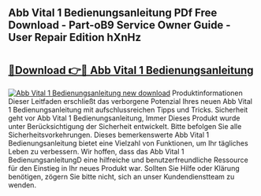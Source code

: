 ## Abb Vital 1 Bedienungsanleitung PDf Free Download - Part-oB9 Service Owner Guide - User Repair Edition hXnHz

# <h2><a href="http://df3ciyp.blite.top/?on=Abb+Vital+1+Bedienungsanleitung">🔗Download 👉🔴 Abb Vital 1 Bedienungsanleitung</a></h2>

[![Abb Vital 1 Bedienungsanleitung new download](https://i.imgur.com/lujVjoI.png)](http://df3ciyp.blite.top/?on=Abb+Vital+1+Bedienungsanleitung)
Produktinformationen Dieser Leitfaden erschließt das verborgene Potenzial Ihres neuen Abb Vital 1 Bedienungsanleitung mit aufschlussreichen Tipps und Tricks. Sicherheit geht vor Abb Vital 1 Bedienungsanleitung, Immer Dieses Produkt wurde unter Berücksichtigung der Sicherheit entwickelt. Bitte befolgen Sie alle Sicherheitsvorkehrungen. Dieses bemerkenswerte Abb Vital 1 Bedienungsanleitung bietet eine Vielzahl von Funktionen, um Ihr tägliches Leben zu verbessern. Wir hoffen, dass das Abb Vital 1 BedienungsanleitungD eine hilfreiche und benutzerfreundliche Ressource für den Einstieg in Ihr neues Produkt war. Sollten Sie Hilfe oder Klärung benötigen, zögern Sie bitte nicht, sich an unser Kundendienstteam zu wenden.
